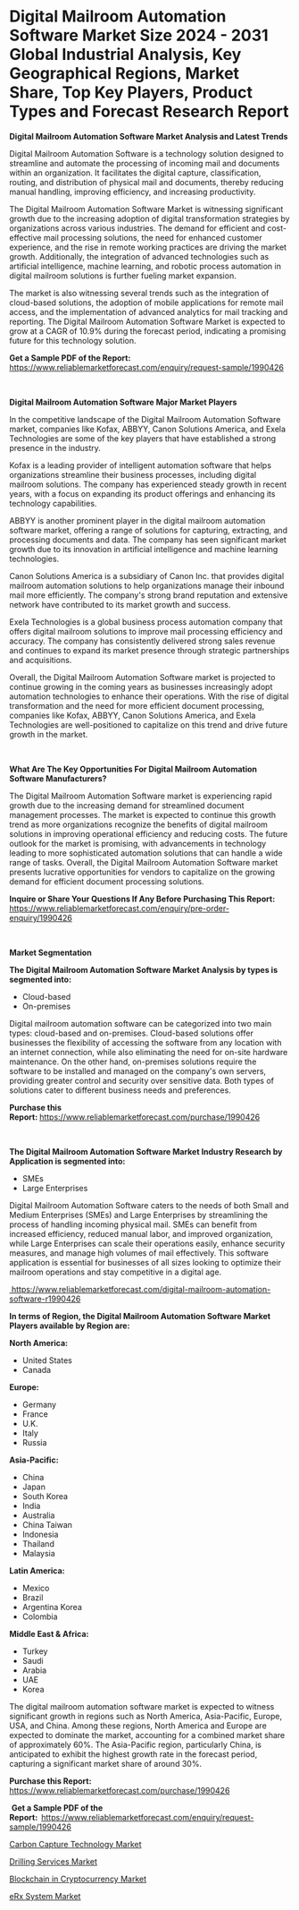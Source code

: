 <p><h1>Digital Mailroom Automation Software Market Size 2024 - 2031 Global Industrial Analysis, Key Geographical Regions, Market Share, Top Key Players, Product Types and Forecast Research Report</h1></p><p><strong>Digital Mailroom Automation Software Market Analysis and Latest Trends</strong></p>
<p><p>Digital Mailroom Automation Software is a technology solution designed to streamline and automate the processing of incoming mail and documents within an organization. It facilitates the digital capture, classification, routing, and distribution of physical mail and documents, thereby reducing manual handling, improving efficiency, and increasing productivity.</p><p>The Digital Mailroom Automation Software Market is witnessing significant growth due to the increasing adoption of digital transformation strategies by organizations across various industries. The demand for efficient and cost-effective mail processing solutions, the need for enhanced customer experience, and the rise in remote working practices are driving the market growth. Additionally, the integration of advanced technologies such as artificial intelligence, machine learning, and robotic process automation in digital mailroom solutions is further fueling market expansion.</p><p>The market is also witnessing several trends such as the integration of cloud-based solutions, the adoption of mobile applications for remote mail access, and the implementation of advanced analytics for mail tracking and reporting. The Digital Mailroom Automation Software Market is expected to grow at a CAGR of 10.9% during the forecast period, indicating a promising future for this technology solution.</p></p>
<p><strong>Get a Sample PDF of the Report:&nbsp;</strong> <a href="https://www.reliablemarketforecast.com/enquiry/request-sample/1990426">https://www.reliablemarketforecast.com/enquiry/request-sample/1990426</a></p>
<p>&nbsp;</p>
<p><strong>Digital Mailroom Automation Software Major Market Players</strong></p>
<p><p>In the competitive landscape of the Digital Mailroom Automation Software market, companies like Kofax, ABBYY, Canon Solutions America, and Exela Technologies are some of the key players that have established a strong presence in the industry.</p><p>Kofax is a leading provider of intelligent automation software that helps organizations streamline their business processes, including digital mailroom solutions. The company has experienced steady growth in recent years, with a focus on expanding its product offerings and enhancing its technology capabilities.</p><p>ABBYY is another prominent player in the digital mailroom automation software market, offering a range of solutions for capturing, extracting, and processing documents and data. The company has seen significant market growth due to its innovation in artificial intelligence and machine learning technologies.</p><p>Canon Solutions America is a subsidiary of Canon Inc. that provides digital mailroom automation solutions to help organizations manage their inbound mail more efficiently. The company's strong brand reputation and extensive network have contributed to its market growth and success.</p><p>Exela Technologies is a global business process automation company that offers digital mailroom solutions to improve mail processing efficiency and accuracy. The company has consistently delivered strong sales revenue and continues to expand its market presence through strategic partnerships and acquisitions.</p><p>Overall, the Digital Mailroom Automation Software market is projected to continue growing in the coming years as businesses increasingly adopt automation technologies to enhance their operations. With the rise of digital transformation and the need for more efficient document processing, companies like Kofax, ABBYY, Canon Solutions America, and Exela Technologies are well-positioned to capitalize on this trend and drive future growth in the market.</p></p>
<p>&nbsp;</p>
<p><strong>What Are The Key Opportunities For Digital Mailroom Automation Software Manufacturers?</strong></p>
<p><p>The Digital Mailroom Automation Software market is experiencing rapid growth due to the increasing demand for streamlined document management processes. The market is expected to continue this growth trend as more organizations recognize the benefits of digital mailroom solutions in improving operational efficiency and reducing costs. The future outlook for the market is promising, with advancements in technology leading to more sophisticated automation solutions that can handle a wide range of tasks. Overall, the Digital Mailroom Automation Software market presents lucrative opportunities for vendors to capitalize on the growing demand for efficient document processing solutions.</p></p>
<p><strong>Inquire or Share Your Questions If Any Before Purchasing This Report:</strong> <a href="https://www.reliablemarketforecast.com/enquiry/pre-order-enquiry/1990426">https://www.reliablemarketforecast.com/enquiry/pre-order-enquiry/1990426</a></p>
<p>&nbsp;</p>
<p><strong>Market Segmentation</strong></p>
<p><strong>The Digital Mailroom Automation Software Market Analysis by types is segmented into:</strong></p>
<p><ul><li>Cloud-based</li><li>On-premises</li></ul></p>
<p><p>Digital mailroom automation software can be categorized into two main types: cloud-based and on-premises. Cloud-based solutions offer businesses the flexibility of accessing the software from any location with an internet connection, while also eliminating the need for on-site hardware maintenance. On the other hand, on-premises solutions require the software to be installed and managed on the company's own servers, providing greater control and security over sensitive data. Both types of solutions cater to different business needs and preferences.</p></p>
<p><strong>Purchase this Report:&nbsp;</strong><a href="https://www.reliablemarketforecast.com/purchase/1990426">https://www.reliablemarketforecast.com/purchase/1990426</a></p>
<p>&nbsp;</p>
<p><strong>The Digital Mailroom Automation Software Market Industry Research by Application is segmented into:</strong></p>
<p><ul><li>SMEs</li><li>Large Enterprises</li></ul></p>
<p><p>Digital Mailroom Automation Software caters to the needs of both Small and Medium Enterprises (SMEs) and Large Enterprises by streamlining the process of handling incoming physical mail. SMEs can benefit from increased efficiency, reduced manual labor, and improved organization, while Large Enterprises can scale their operations easily, enhance security measures, and manage high volumes of mail effectively. This software application is essential for businesses of all sizes looking to optimize their mailroom operations and stay competitive in a digital age.</p></p>
<p><a href="https://www.reliablemarketforecast.com/digital-mailroom-automation-software-r1990426">&nbsp;https://www.reliablemarketforecast.com/digital-mailroom-automation-software-r1990426</a></p>
<p><strong>In terms of Region, the Digital Mailroom Automation Software Market Players available by Region are:</strong></p>
<p>
    <p> <strong> North America: </strong>
        <ul>
            <li>United States</li>
            <li>Canada</li>
        </ul>
        </p> 
    <p> <strong> Europe: </strong>
        <ul>
            <li>Germany</li>
            <li>France</li>
            <li>U.K.</li>
            <li>Italy</li>
            <li>Russia</li>
        </ul>
        </p> 
    <p> <strong> Asia-Pacific: </strong>
        <ul>
            <li>China</li>
            <li>Japan</li>
            <li>South Korea</li>
            <li>India</li>
            <li>Australia</li>
            <li>China Taiwan</li>
            <li>Indonesia</li>
            <li>Thailand</li>
            <li>Malaysia</li>
        </ul>
        </p> 
    <p> <strong> Latin America: </strong>
        <ul>
            <li>Mexico</li>
            <li>Brazil</li>
            <li>Argentina Korea</li>
            <li>Colombia</li>
        </ul>
        </p> 
    <p> <strong> Middle East & Africa: </strong>
        <ul>
            <li>Turkey</li>
            <li>Saudi</li>
            <li>Arabia</li>
            <li>UAE</li>
            <li>Korea</li>
        </ul>
    </p>
    </p>
<p><p>The digital mailroom automation software market is expected to witness significant growth in regions such as North America, Asia-Pacific, Europe, USA, and China. Among these regions, North America and Europe are expected to dominate the market, accounting for a combined market share of approximately 60%. The Asia-Pacific region, particularly China, is anticipated to exhibit the highest growth rate in the forecast period, capturing a significant market share of around 30%.</p></p>
<p><strong>Purchase this Report: </strong><a href="https://www.reliablemarketforecast.com/purchase/1990426">https://www.reliablemarketforecast.com/purchase/1990426</a></p>
<p>&nbsp;<strong>Get a Sample PDF of the Report:&nbsp;&nbsp;</strong><a href="https://www.reliablemarketforecast.com/enquiry/request-sample/1990426">https://www.reliablemarketforecast.com/enquiry/request-sample/1990426</a></p>
<p><strong></strong></p>
<p><p><a href="https://github.com/jadenRaynor/Market-Research-Report-List-1/blob/main/carbon-capture-technology-market.md">Carbon Capture Technology Market</a></p><p><a href="https://www.linkedin.com/pulse/drilling-services-market-growth-outlook-from-2024-2031-projecting-qfx3f">Drilling Services Market</a></p><p><a href="https://github.com/ranaacryptoaddmin/Market-Research-Report-List-1/blob/main/blockchain-in-cryptocurrency-market.md">Blockchain in Cryptocurrency Market</a></p><p><a href="https://www.linkedin.com/pulse/global-erx-system-market-size-expected-reach-cagr-108-report-la3wf">eRx System Market</a></p></p>